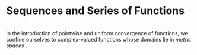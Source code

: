 # Sequences and Series of Functions
\
In the introduction of pointwise and uniform convergence of functions, we confine ourselves to complex-valued functions whose domains lie in  *metric spaces* .
```{tableofcontents}
```